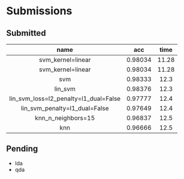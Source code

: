 # Submissions

## Submitted

name | acc | time
:---:|:---:|:---:
svm_kernel=linear | 0.98034 | 11.28
svm_kernel=linear | 0.98034 | 11.28
svm | 0.98333 | 12.3
lin_svm | 0.98376 | 12.3
lin_svm_loss=l2_penalty=l1_dual=False | 0.97777 | 12.4
lin_svm_penalty=l1_dual=False | 0.97649 | 12.4
knn_n_neighbors=15 | 0.96837 | 12.5
knn | 0.96666 | 12.5

## Pending

* lda
* qda